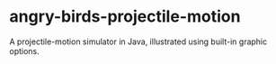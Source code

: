 # angry-birds-projectile-motion
A projectile-motion simulator in Java, illustrated using built-in graphic options.

